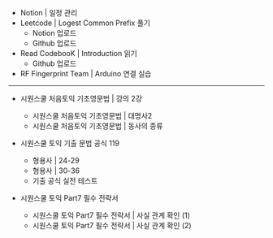 - Notion | 일정 관리
- Leetcode | Logest Common Prefix 풀기
  - Notion 업로드
  - Github 업로드
- Read CodebooK | Introduction 읽기
  - Github 업로드  
- RF Fingerprint Team | Arduino 연결 실습
---
- 시원스쿨 처음토익 기초영문법 | 강의 2강
    - 시원스쿨 처음토익 기초영문법 | 대명사2
    - 시원스쿨 처음토익 기초영문법 | 동사의 종류
  
- 시원스쿨 토익 기출 문법 공식 119
    - 형용사 | 24-29
    - 형용사 | 30-36
    - 기출 공식 실전 테스트
  
- 시원스쿨 토익 Part7 필수 전략서
    - 시원스쿨 토익 Part7 필수 전략서 | 사실 관계 확인 (1)
    - 시원스쿨 토익 Part7 필수 전략서 | 사실 관계 확인 (2)
